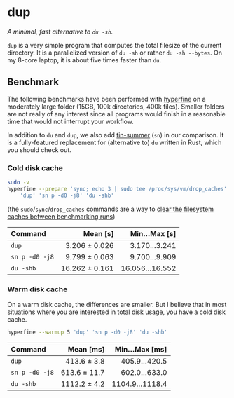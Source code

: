 # dup

*A minimal, fast alternative to `du -sh`.*

`dup` is a very simple program that computes the total filesize of the current directory.
It is a parallelized version of `du -sh` or rather `du -sh --bytes`. On my 8-core laptop,
it is about five times faster than `du`.

## Benchmark

The following benchmarks have been performed with [hyperfine](https://github.com/sharkdp/hyperfine) on
a moderately large folder (15GB, 100k directories, 400k files). Smaller folders are not really of any
interest since all programs would finish in a reasonable time that would not interrupt your workflow.

In addition to `du` and `dup`, we also add [tin-summer](https://github.com/vmchale/tin-summer) (`sn`) in
our comparison. It is a fully-featured replacement for (alternative to) `du` written in Rust, which you
should check out.

### Cold disk cache

```bash
sudo -v
hyperfine --prepare 'sync; echo 3 | sudo tee /proc/sys/vm/drop_caches' \
    'dup' 'sn p -d0 -j8' 'du -shb'
```
(the `sudo`/`sync`/`drop_caches` commands are a way to
[clear the filesystem caches between benchmarking runs](https://github.com/sharkdp/hyperfine#io-heavy-programs))

| Command | Mean [s] | Min…Max [s] |
|:---|---:|---:|
| `dup` | 3.206 ± 0.026 | 3.170…3.241 |
| `sn p -d0 -j8` | 9.799 ± 0.063 | 9.700…9.909 |
| `du -shb` | 16.262 ± 0.161 | 16.056…16.552 |


### Warm disk cache

On a warm disk cache, the differences are smaller. But I believe that in most situations where you are interested
in total disk usage, you have a cold disk cache.

```bash
hyperfine --warmup 5 'dup' 'sn p -d0 -j8' 'du -shb'
```

| Command | Mean [ms] | Min…Max [ms] |
|:---|---:|---:|
| `dup` | 413.6 ± 3.8 | 405.9…420.5 |
| `sn p -d0 -j8` | 613.6 ± 11.7 | 602.0…633.0 |
| `du -shb` | 1112.2 ± 4.2 | 1104.9…1118.4 |
